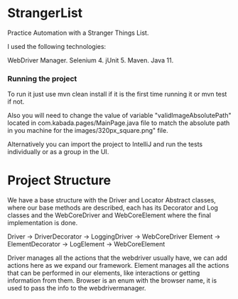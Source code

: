 # StrangerList
Practice Automation with a Stranger Things List.



I used the following technologies:

WebDriver Manager.
Selenium 4.
jUnit 5.
Maven.
Java 11.


### Running the project 
To run it just use mvn clean install if it is the first time running it or mvn test if not.

Also you will need to change the value of variable "validImageAbsolutePath" located in com.kabada.pages/MainPage.java file to match the absolute path in you machine for the images/320px_square.png" file.

Alternatively you can import the project to IntelliJ and run the tests individually or as a group in the UI.

# Project Structure

We have a base structure with the Driver and Locator Abstract classes, where our base methods are described, each has its Decorator and Log classes and the WebCoreDriver and WebCoreElement where the final implementation is done.  

Driver -> DriverDecorator -> LoggingDriver -> WebCoreDriver
Element -> ElementDecorator -> LogElement -> WebCoreElement

Driver manages all the actions that the webdriver usually have, we can add actions here as we expand our framework.
Element manages all the actions that can be performed in our elements, like interactions or getting information from them.
Browser is an enum with the browser name, it is used to pass the info to the webdrivermanager.


